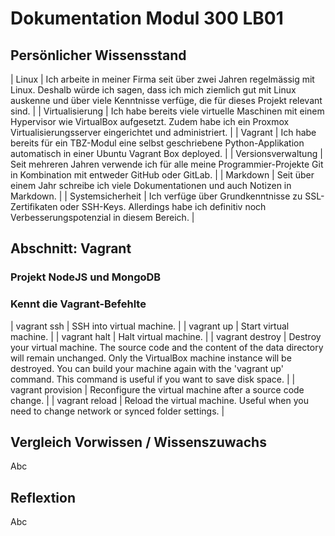 # Dokumentation Modul 300 LB01

## Persönlicher Wissensstand

| Linux | Ich arbeite in meiner Firma seit über zwei Jahren regelmässig mit Linux. Deshalb würde ich sagen, dass ich mich ziemlich gut mit Linux auskenne und über viele Kenntnisse verfüge, die für dieses Projekt relevant sind. |
| Virtualisierung | Ich habe bereits viele virtuelle Maschinen mit einem Hypervisor wie VirtualBox aufgesetzt. Zudem habe ich ein Proxmox Virtualisierungsserver eingerichtet und administriert. |
| Vagrant | Ich habe bereits für ein TBZ-Modul eine selbst geschriebene Python-Applikation automatisch in einer Ubuntu Vagrant Box deployed. |
| Versionsverwaltung | Seit mehreren Jahren verwende ich für alle meine Programmier-Projekte Git in Kombination mit entweder GitHub oder GitLab. |
| Markdown | Seit über einem Jahr schreibe ich viele Dokumentationen und auch Notizen in Markdown. |
| Systemsicherheit | Ich verfüge über Grundkenntnisse zu SSL-Zertifikaten oder SSH-Keys. Allerdings habe ich definitiv noch Verbesserungspotenzial in diesem Bereich. |

## Abschnitt: Vagrant

### Projekt NodeJS und MongoDB

### Kennt die Vagrant-Befehlte

| vagrant ssh | SSH into virtual machine. |
| vagrant up | Start virtual machine. |
| vagrant halt | Halt virtual machine. |
| vagrant destroy | Destroy your virtual machine. The source code and the content of the data directory will remain unchanged. Only the VirtualBox machine instance will be destroyed. You can build your machine again with the 'vagrant up' command. This command is useful if you want to save disk space. |
| vagrant provision | Reconfigure the virtual machine after a source code change. |
| vagrant reload | Reload the virtual machine. Useful when you need to change network or synced folder settings. |

## Vergleich Vorwissen / Wissenszuwachs

Abc

## Reflextion

Abc

